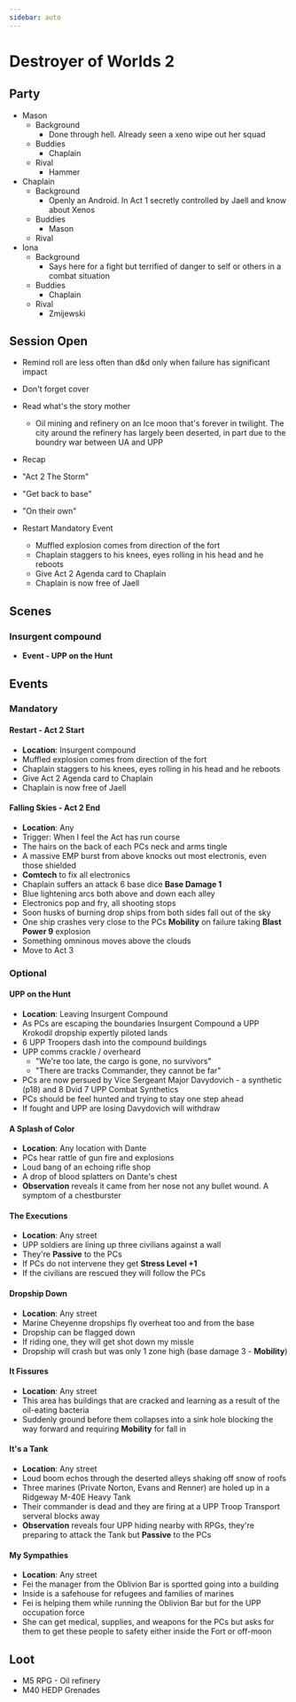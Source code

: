 ```yaml
---
sidebar: auto
---
```


# Destroyer of Worlds 2

## Party

- Mason
  - Background
    - Done through hell. Already seen a xeno wipe out her squad
  - Buddies
    - Chaplain
  - Rival
    - Hammer
- Chaplain
  - Background
    - Openly an Android. In Act 1 secretly controlled by Jaell and know about Xenos
  - Buddies
    - Mason
  - Rival
- Iona
  - Background
    - Says here for a fight but terrified of danger to self or others in a combat situation
  - Buddies
    - Chaplain
  - Rival
    - Zmijewski

## Session Open

- Remind roll are less often than d&d only when failure has significant impact
- Don't forget cover
- Read what's the story mother
  - Oil mining and refinery on an Ice moon that's forever in twilight. The city around the refinery has largely been deserted, in part due to the boundry war between UA and UPP
- Recap

- "Act 2 The Storm"
- "Get back to base"
- "On their own"
- Restart Mandatory Event
  - Muffled explosion comes from direction of the fort
  - Chaplain staggers to his knees, eyes rolling in his head and he reboots
  - Give Act 2 Agenda card to Chaplain
  - Chaplain is now free of Jaell

## Scenes

### Insurgent compound

- **Event - UPP on the Hunt**

## Events

### Mandatory

#### Restart - Act 2 Start

- **Location**: Insurgent compound
- Muffled explosion comes from direction of the fort
- Chaplain staggers to his knees, eyes rolling in his head and he reboots
- Give Act 2 Agenda card to Chaplain
- Chaplain is now free of Jaell

#### Falling Skies - Act 2 End

- **Location**: Any
- Trigger: When I feel the Act has run course
- The hairs on the back of each PCs neck and arms tingle
- A massive EMP burst from above knocks out most electronis, even those shielded
- **Comtech** to fix all electronics
- Chaplain suffers an attack 6 base dice **Base Damage 1**
- Blue lightening arcs both above and down each alley
- Electronics pop and fry, all shooting stops
- Soon husks of burning drop ships from both sides fall out of the sky
- One ship crashes very close to the PCs **Mobility** on failure taking **Blast Power 9** explosion
- Something omninous moves above the clouds
- Move to Act 3

### Optional

#### UPP on the Hunt

- **Location**: Leaving Insurgent Compound
- As PCs are escaping the boundaries Insurgent Compound a UPP Krokodil dropship expertly piloted lands
- 6 UPP Troopers dash into the compound buildings
- UPP comms crackle / overheard
  - "We're too late, the cargo is gone, no survivors"
  - "There are tracks Commander, they cannot be far"
- PCs are now persued by Vice Sergeant Major Davydovich - a synthetic (p18) and 8 Dvid 7 UPP Combat Synthetics
- PCs should be feel hunted and trying to stay one step ahead
- If fought and UPP are losing Davydovich will withdraw

#### A Splash of Color

- **Location**: Any location with Dante
- PCs hear rattle of gun fire and explosions
- Loud bang of an echoing rifle shop
- A drop of blood splatters on Dante's chest
- **Observation** reveals it came from her nose not any bullet wound. A symptom of a chestburster

#### The Executions

- **Location**: Any street
- UPP soldiers are lining up three civilians against a wall
- They're **Passive** to the PCs
- If PCs do not intervene they get **Stress Level +1**
- If the civilians are rescued they will follow the PCs

#### Dropship Down

- **Location**: Any street
- Marine Cheyenne dropships fly overheat too and from the base
- Dropship can be flagged down
- If riding one, they will get shot down my missle
- Dropship will crash but was only 1 zone high (base damage 3 - **Mobility**)

#### It Fissures

- **Location**: Any street
- This area has buildings that are cracked and learning as a result of the oil-eating bacteria
- Suddenly ground before them collapses into a sink hole blocking the way forward and requiring **Mobility** for fall in

#### It's a Tank

- **Location**: Any street
- Loud boom echos through the deserted alleys shaking off snow of roofs
- Three marines (Private Norton, Evans and Renner) are holed up in a Ridgeway M-40E Heavy Tank
- Their commander is dead and they are firing at a UPP Troop Transport serveral blocks away
- **Observation** reveals four UPP hiding nearby with RPGs, they're preparing to attack the Tank but **Passive** to the PCs

#### My Sympathies

- **Location**: Any street
- Fei the manager from the Oblivion Bar is sportted going into a building
- Inside is a safehouse for refugees and families of marines
- Fei is helping them while running the Oblivion Bar but for the UPP occupation force
- She can get medical, supplies, and weapons for the PCs but asks for them to get these people to safety either inside the Fort or off-moon

## Loot

- M5 RPG - Oil refinery
- M40 HEDP Grenades
